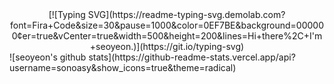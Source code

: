 <div align=center> [![Typing SVG](https://readme-typing-svg.demolab.com?font=Fira+Code&size=30&pause=1000&color=0EF7BE&background=000000&center=true&vCenter=true&width=500&height=200&lines=Hi+there%2C+I'm+seoyeon.)](https://git.io/typing-svg)
</div>
![seoyeon's github stats](https://github-readme-stats.vercel.app/api?username=sonoasy&show_icons=true&theme=radical) 

